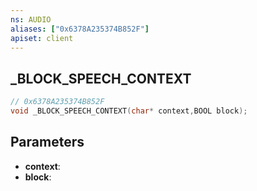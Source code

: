 ```yaml
---
ns: AUDIO
aliases: ["0x6378A235374B852F"]
apiset: client
---
```

## _BLOCK_SPEECH_CONTEXT

```c
// 0x6378A235374B852F
void _BLOCK_SPEECH_CONTEXT(char* context,BOOL block);
```


## Parameters
* **context**:
* **block**: